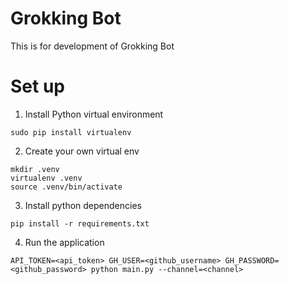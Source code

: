 # Grokking Bot
This is for development of Grokking Bot
# Set up
1. Install Python virtual environment
```
sudo pip install virtualenv
```
2. Create your own virtual env
```
mkdir .venv
virtualenv .venv
source .venv/bin/activate
```
3. Install python dependencies
```
pip install -r requirements.txt
```
4. Run the application
```
API_TOKEN=<api_token> GH_USER=<github_username> GH_PASSWORD=<github_password> python main.py --channel=<channel>
```
